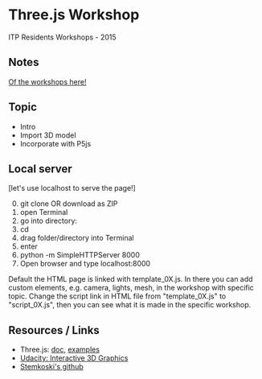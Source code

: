 # Three.js Workshop

ITP Residents Workshops - 2015

## Notes
[Of the workshops here!](https://docs.google.com/document/d/1RwYWV94LJ3hPDWqfGGE7xWkjkXSig4r1AnkLl5wyo_s/edit?usp=sharing)

## Topic
* Intro
* Import 3D model
* Incorporate with P5js

## Local server
[let's use localhost to serve the page!]

0. git clone OR download as ZIP
1. open Terminal
2. go into directory:
  1. cd 
  2. drag folder/directory into Terminal
  3. enter
3. python -m SimpleHTTPServer 8000
4. Open browser and type localhost:8000

Default the HTML page is linked with template_0X.js. In there you can add custom elements, e.g. camera, lights, mesh, in the workshop with specific topic.
Change the script link in HTML file from "template_0X.js" to "script_0X.js", then you can see what it is made in the specific workshop.

## Resources / Links
* Three.js: [doc](http://threejs.org/docs/), [examples](http://threejs.org/examples/)
* [Udacity: Interactive 3D Graphics](https://www.udacity.com/course/interactive-3d-graphics--cs291)
* [Stemkoski's github](http://stemkoski.github.io/Three.js/)